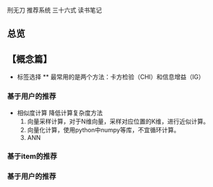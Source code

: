 

刑无刀 推荐系统 三十六式 读书笔记
## 总览

## 【概念篇】


* 标签选择 
** 最常用的是两个方法：卡方检验（CHI）和信息增益（IG）

### 基于用户的推荐
* 相似度计算
  降低计算复杂度方法
  1. 向量采样计算，对于N维向量，采样对应位置的K维，进行近似计算。
  2. 向量化计算，使用python中numpy等库，不宜循环计算。
  3. ANN
  
  

### 基于item的推荐

### 基于用户的推荐
